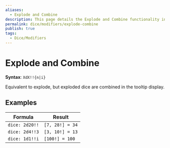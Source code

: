 ```yaml
---
aliases:
  - Explode and Combine
description: This page details the Explode and Combine functionality in Obsidian
permalink: dice/modifiers/explode-combine
publish: true
tags:
  - Dice/Modifiers
---
```


# Explode and Combine

**Syntax**: `XdX!!{n|i}`

Equivalent to explode, but exploded dice are combined in the tooltip display.

## Examples

| Formula        | Result          |
| -------------- | --------------- |
| `dice: 2d20!!` | `[7, 28!] = 34` |
| `dice: 2d4!!3` | `[3, 10!] = 13` |
| `dice: 1d1!!i` | `[100!] = 100`  |

